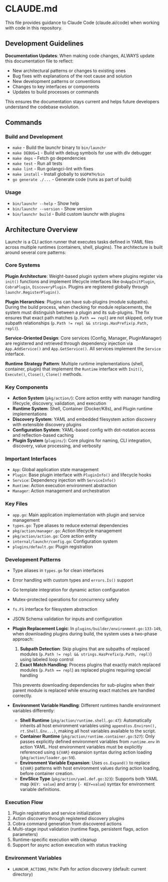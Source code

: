 # CLAUDE.md

This file provides guidance to Claude Code (claude.ai/code) when working with code in this repository.

## Development Guidelines

**Documentation Updates**: When making code changes, ALWAYS update this documentation file to reflect:
- New architectural patterns or changes to existing ones
- Bug fixes with explanations of the root cause and solution
- New development patterns or conventions
- Changes to key interfaces or components
- Updates to build processes or commands

This ensures the documentation stays current and helps future developers understand the codebase evolution.

## Commands

### Build and Development
- `make` - Build the launchr binary to `bin/launchr`
- `make DEBUG=1` - Build with debug symbols for use with dlv debugger
- `make deps` - Fetch go dependencies
- `make test` - Run all tests
- `make lint` - Run golangci-lint with fixes
- `make install` - Install globally to `$GOPATH/bin`
- `go generate ./...` - Generate code (runs as part of build)

### Usage
- `bin/launchr --help` - Show help
- `bin/launchr --version` - Show version
- `bin/launchr build` - Build custom launchr with plugins

## Architecture Overview

Launchr is a CLI action runner that executes tasks defined in YAML files across multiple runtimes (containers, shell, plugins). The architecture is built around several core patterns:

### Core Systems

**Plugin Architecture**: Weight-based plugin system where plugins register via `init()` functions and implement lifecycle interfaces like `OnAppInitPlugin`, `CobraPlugin`, `DiscoveryPlugin`. Plugins are registered globally through `launchr.RegisterPlugin()`. 

**Plugin Hierarchies**: Plugins can have sub-plugins (module subpaths). During the build process, when checking for module replacements, the system must distinguish between a plugin and its sub-plugins. The fix ensures that exact path matches (`p.Path == repl`) are not skipped, only true subpath relationships (`p.Path != repl && strings.HasPrefix(p.Path, repl)`).

**Service-Oriented Design**: Core services (Config, Manager, PluginManager) are registered and retrieved through dependency injection via `App.AddService()` and `App.GetService()`. All services implement the `Service` interface.

**Runtime Strategy Pattern**: Multiple runtime implementations (shell, container, plugin) that implement the `Runtime` interface with `Init()`, `Execute()`, `Close()`, `Clone()` methods.

### Key Components

- **Action System** (`pkg/action/`): Core action entity with manager handling lifecycle, discovery, validation, and execution
- **Runtime System**: Shell, Container (Docker/K8s), and Plugin runtime implementations  
- **Discovery System**: YAML and embedded filesystem action discovery with extensible discovery plugins
- **Configuration System**: YAML-based config with dot-notation access and reflection-based caching
- **Plugin System** (`plugins/`): Core plugins for naming, CLI integration, discovery, value processing, and verbosity

### Important Interfaces

- `App`: Global application state management
- `Plugin`: Base plugin interface with `PluginInfo()` and lifecycle hooks
- `Service`: Dependency injection with `ServiceInfo()`
- `Runtime`: Action execution environment abstraction
- `Manager`: Action management and orchestration

### Key Files

- `app.go`: Main application implementation with plugin and service management
- `types.go`: Type aliases to reduce external dependencies
- `pkg/action/manager.go`: Action lifecycle management
- `pkg/action/action.go`: Core action entity
- `internal/launchr/config.go`: Configuration system
- `plugins/default.go`: Plugin registration

### Development Patterns

- Type aliases in `types.go` for clean interfaces
- Error handling with custom types and `errors.Is()` support
- Go template integration for dynamic action configuration
- Mutex-protected operations for concurrency safety
- `fs.FS` interface for filesystem abstraction
- JSON Schema validation for inputs and configuration
- **Plugin Replacement Logic**: In `plugins/builder/environment.go:133-149`, when downloading plugins during build, the system uses a two-phase approach:
  1. **Subpath Detection**: Skip plugins that are subpaths of replaced modules (`p.Path != repl && strings.HasPrefix(p.Path, repl)`) using labeled loop control
  2. **Exact Match Handling**: Process plugins that exactly match replaced modules (`p.Path == repl`) as replaced plugins requiring special handling
  
  This prevents downloading dependencies for sub-plugins when their parent module is replaced while ensuring exact matches are handled correctly.

- **Environment Variable Handling**: Different runtimes handle environment variables differently:
  - **Shell Runtime** (`pkg/action/runtime.shell.go:47`): Automatically inherits all host environment variables using `append(os.Environ(), rt.Shell.Env...)`, making all host variables available to the script.
  - **Container Runtime** (`pkg/action/runtime.container.go:527`): Only passes explicitly defined environment variables from `runtime.env` in action YAML. Host environment variables must be explicitly referenced using `${VAR}` expansion syntax during action loading (`pkg/action/loader.go:59`).
  - **Environment Variable Expansion**: Uses `os.Expand()` to replace `${VAR}` patterns with host environment values during action loading, before container creation.
  - **EnvSlice Type** (`pkg/action/yaml.def.go:323`): Supports both YAML map (`KEY: value`) and array (`- KEY=value`) syntax for environment variable definitions.

### Execution Flow

1. Plugin registration and service initialization
2. Action discovery through registered discovery plugins
3. Cobra command generation from discovered actions
4. Multi-stage input validation (runtime flags, persistent flags, action parameters)
5. Runtime-specific execution with cleanup
6. Support for async action execution with status tracking

### Environment Variables

- `LAUNCHR_ACTIONS_PATH`: Path for action discovery (default: current directory)
